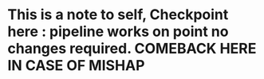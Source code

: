 # This is a note to self, Checkpoint here : pipeline works on point no changes required. COMEBACK HERE IN CASE OF MISHAP
